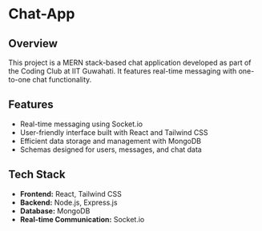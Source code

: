 # Chat-App

## Overview
This project is a MERN stack-based chat application developed as part of the Coding Club at IIT Guwahati. It features real-time messaging with one-to-one chat functionality.

## Features
- Real-time messaging using Socket.io
- User-friendly interface built with React and Tailwind CSS
- Efficient data storage and management with MongoDB
- Schemas designed for users, messages, and chat data

## Tech Stack
- **Frontend:** React, Tailwind CSS
- **Backend:** Node.js, Express.js
- **Database:** MongoDB
- **Real-time Communication:** Socket.io